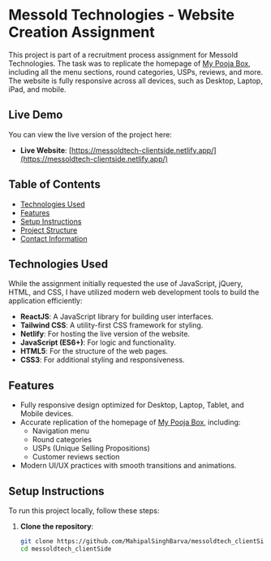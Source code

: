 # Messold Technologies - Website Creation Assignment

This project is part of a recruitment process assignment for Messold Technologies. The task was to replicate the homepage of [My Pooja Box](https://www.mypoojabox.in/), including all the menu sections, round categories, USPs, reviews, and more. The website is fully responsive across all devices, such as Desktop, Laptop, iPad, and mobile.

## Live Demo

You can view the live version of the project here:
- **Live Website**: [https://messoldtech-clientside.netlify.app/](https://messoldtech-clientside.netlify.app/)

## Table of Contents

- [Technologies Used](#technologies-used)
- [Features](#features)
- [Setup Instructions](#setup-instructions)
- [Project Structure](#project-structure)
- [Contact Information](#contact-information)

## Technologies Used

While the assignment initially requested the use of JavaScript, jQuery, HTML, and CSS, I have utilized modern web development tools to build the application efficiently:

- **ReactJS**: A JavaScript library for building user interfaces.
- **Tailwind CSS**: A utility-first CSS framework for styling.
- **Netlify**: For hosting the live version of the website.
- **JavaScript (ES6+)**: For logic and functionality.
- **HTML5**: For the structure of the web pages.
- **CSS3**: For additional styling and responsiveness.

## Features

- Fully responsive design optimized for Desktop, Laptop, Tablet, and Mobile devices.
- Accurate replication of the homepage of [My Pooja Box](https://www.mypoojabox.in/), including:
  - Navigation menu
  - Round categories
  - USPs (Unique Selling Propositions)
  - Customer reviews section
- Modern UI/UX practices with smooth transitions and animations.

## Setup Instructions

To run this project locally, follow these steps:

1. **Clone the repository**:
   ```bash
   git clone https://github.com/MahipalSinghBarva/messoldtech_clientSide.git
   cd messoldtech_clientSide
